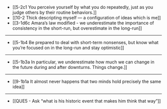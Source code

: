 - [[5-2c1 You perceive yourself by what you do repeatedly, just as you judge others by their routine behaviors.]]
- [[10-2 Thick descripting myself — a configuration of ideas which is me]]
- [[3-1d6c Amara’s law modified - we underestimate the importance of consistency in the short-run, but overestimate in the long-run]]
---
- [[5-1b4 Be prepared to deal with short-term nonsenses, but know what you’re focused on in the long-run and stay optimistic]]
---
- [[5-1b3a In particular, we underestimate how much we can change in the future during and after downturns. Things change.]]
---
- [[9-1b1a It almost never happens that two minds hold precisely the same idea]]
---
- [[QUE5 - Ask “what is his historic event that makes him think that way”]]
